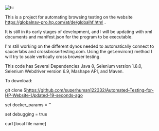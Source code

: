<img src="https://lh3.googleusercontent.com/vIRO3-9CIBKeojVvdYTDomox5LIjUwVifVdFsFpx0DE4CRKnYC_ovpWBasc8wKT03uSiRlgDzX1TkDe7LfP_Q-NwWrJ6u5pNTrb5OpIT493MEvdsybx7N-J4FI5HbwVAwr_df-U" alt="hi" class="inline"/>

This is a project for automating browsing testing on the website https://globalnav-pro.hp.com/at/de/globalhf.html . 

It is still in its early stages of development, and I will be updating with xml documents and manifest.json for the program to be executable.

I'm still working on the different dynos needed to automatically connect to saucerlabs and crossbrosertesting.com.
Using the get.environ() method I will try to scale vertically cross browser testing. 

This code has Several Dependencies 
Java 8,
Selenium version 1.8.0,
Selenium Webdriver version 6.9,
Mashape API, and
Maven. 

To download:

git clone $https://github.com/superhuman122332/Automated-Testing-for-HP-Website-Updated-19-seconds-ago

set docker_params = ''

set debugging = true

curl [local file name]






